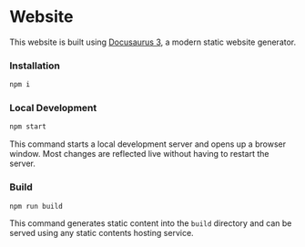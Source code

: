# Website

This website is built using [Docusaurus 3](https://docusaurus.io/), a modern static website generator.

### Installation

```bash
npm i
```

### Local Development

```bash
npm start
```

This command starts a local development server and opens up a browser window. Most changes are reflected live without having to restart the server.

### Build

```bash
npm run build
```

This command generates static content into the `build` directory and can be served using any static contents hosting service.
